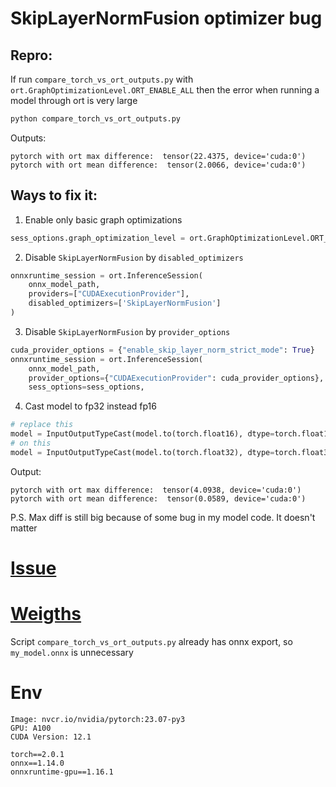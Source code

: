 # SkipLayerNormFusion optimizer bug

## Repro:
If run `compare_torch_vs_ort_outputs.py` with `ort.GraphOptimizationLevel.ORT_ENABLE_ALL` then the error when running a model through ort is very large
```bash
python compare_torch_vs_ort_outputs.py
```
Outputs:
```
pytorch with ort max difference:  tensor(22.4375, device='cuda:0')
pytorch with ort mean difference:  tensor(2.0066, device='cuda:0')
```

## Ways to fix it:
1. Enable only basic graph optimizations
```python
sess_options.graph_optimization_level = ort.GraphOptimizationLevel.ORT_ENABLE_BASIC
```
2. Disable `SkipLayerNormFusion` by `disabled_optimizers`
```python
onnxruntime_session = ort.InferenceSession(
    onnx_model_path,
    providers=["CUDAExecutionProvider"],
    disabled_optimizers=['SkipLayerNormFusion']
)
```

3. Disable `SkipLayerNormFusion` by `provider_options`
```python
cuda_provider_options = {"enable_skip_layer_norm_strict_mode": True}
onnxruntime_session = ort.InferenceSession(
    onnx_model_path,
    provider_options={"CUDAExecutionProvider": cuda_provider_options},
    sess_options=sess_options,
```

4. Cast model to fp32 instead fp16
```python
# replace this
model = InputOutputTypeCast(model.to(torch.float16), dtype=torch.float16)
# on this
model = InputOutputTypeCast(model.to(torch.float32), dtype=torch.float32)
```

Output:
```
pytorch with ort max difference:  tensor(4.0938, device='cuda:0')
pytorch with ort mean difference:  tensor(0.0589, device='cuda:0')
```
P.S. Max diff is still big because of some bug in my model code. It doesn't matter

# [Issue](https://github.com/microsoft/onnxruntime/issues/17689)
# [Weigths](https://drive.google.com/drive/folders/1knactAG-JoTqSjwhXbCDnidrNnB58l0D?usp=share_link) 
Script `compare_torch_vs_ort_outputs.py` already has onnx export, so `my_model.onnx` is unnecessary

# Env
```
Image: nvcr.io/nvidia/pytorch:23.07-py3
GPU: A100
CUDA Version: 12.1

torch==2.0.1
onnx==1.14.0
onnxruntime-gpu==1.16.1
```